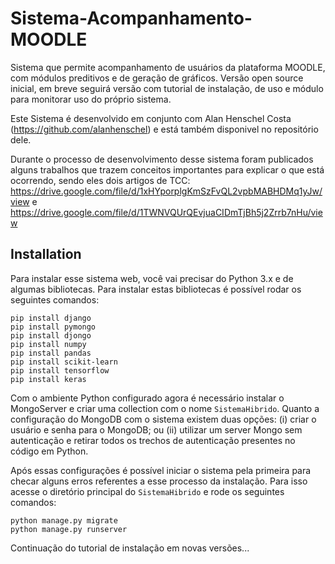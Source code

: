 # Sistema-Acompanhamento-MOODLE
Sistema que permite acompanhamento de usuários da plataforma MOODLE, com módulos preditivos e de geração de gráficos. Versão open source inicial, em breve seguirá versão com tutorial de instalação, de uso e módulo para monitorar uso do próprio sistema. 

Este Sistema é desenvolvido em conjunto com Alan Henschel Costa (https://github.com/alanhenschel) e está também disponivel no repositório dele.

Durante o processo de desenvolvimento desse sistema foram publicados alguns trabalhos que trazem conceitos importantes para explicar o que está ocorrendo, sendo eles dois artigos de TCC: <https://drive.google.com/file/d/1xHYporplgKmSzFvQL2vpbMABHDMq1yJw/view> e <https://drive.google.com/file/d/1TWNVQUrQEvjuaCIDmTjBh5j2Zrrb7nHu/view>

## Installation 

Para instalar esse sistema web, você vai precisar do Python 3.x e de algumas bibliotecas. Para instalar estas bibliotecas é possível rodar os seguintes comandos: 
```
pip install django
pip install pymongo
pip install djongo
pip install numpy
pip install pandas
pip install scikit-learn
pip install tensorflow
pip install keras
``` 
Com o ambiente Python configurado agora é necessário instalar o MongoServer e criar uma collection com o nome `SistemaHibrido`. Quanto a configuração do MongoDB com o sistema existem duas opções: (i) criar o usuário e senha para o MongoDB; ou (ii) utilizar um server Mongo sem autenticação e retirar todos os trechos de autenticação presentes no código em Python.

Após essas configurações é possível iniciar o sistema pela primeira para checar alguns erros referentes a esse processo da instalação. Para isso acesse o diretório principal do `SistemaHibrido` e rode os seguintes comandos:
```
python manage.py migrate
python manage.py runserver
```

Continuação do tutorial de instalação em novas versões...
